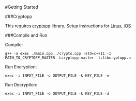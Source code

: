 #Getting Started

###Cryptopp

This requires [cryptopp](https://www.cryptopp.com/) library.
Setup instructions for [Linux](https://www.cryptopp.com/wiki/Linux#Build_and_Install_the_Library), [iOS](https://www.cryptopp.com/wiki/IOS_(Xcode)#Build_the_Library)

###Compile and Run

Compile:
```
g++ -o exec ./main.cpp ./crypto.cpp -std=c++11 -I PATH_TO_CRYPTOPP_MASTER -Lcryptopp-master -l:libcryptopp.a
```
Run Encryption:
```
exec -i INPUT_FILE -o OUTPUT_FILE -k KEY_FILE -e
```
Run Decryption:
```
exec -i INPUT_FILE -o OUTPUT_FILE -k KEY_FILE -d
```
